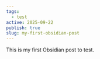 ```yaml
---
tags:
  - test
active: 2025-09-22
publish: true
slug: my-first-obsidian-post
---
```


This is my first Obsidian post to test.